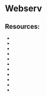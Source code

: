 # Webserv

## Resources:

- [](https://nima101.github.io/io_multiplexing)
- [](https://nima101.github.io/kqueue_server)
- [](https://www.rfc-editor.org/rfc-index.html)
- [](https://datatracker.ietf.org/doc/html/rfc2616)
- [](https://datatracker.ietf.org/doc/html/rfc3875)
- [](https://github.com/LeCoupa/awesome-cheatsheets/blob/master/tools/nginx.sh)
- [](https://beej.us/guide/bgnet/html/)
- [](https://osasazamegbe.medium.com/showing-building-an-http-server-from-scratch-in-c-2da7c0db6cb7)
- [](https://idea.popcount.org/)
- [](https://dev.to/frosnerd/writing-a-simple-tcp-server-using-kqueue-cah)
- [](https://habr.com/ru/articles/600123/)
